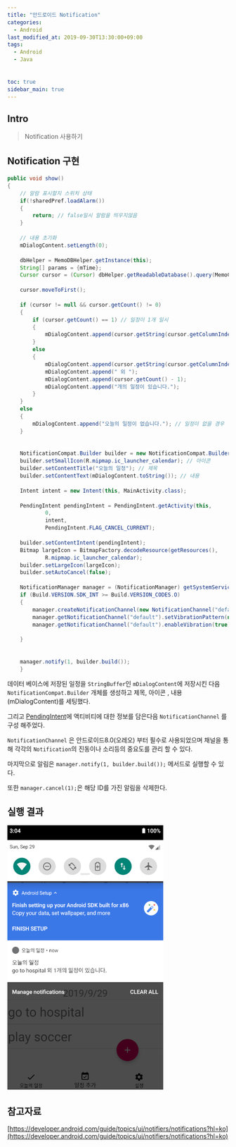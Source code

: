 ```yaml
---
title: "안드로이드 Notification"
categories: 
  - Android
last_modified_at: 2019-09-30T13:30:00+09:00
tags: 
  - Android
  - Java


toc: true
sidebar_main: true
---
```


## Intro

> Notification 사용하기


## Notification 구현

```java
public void show()
{
    // 알람 표시할지 스위치 상태
    if(!sharedPref.loadAlarm())
    {
        return; // false일시 알람을 띄우지않음
    }
 
    // 내용 초기화
    mDialogContent.setLength(0);
 
    dbHelper = MemoDBHelper.getInstance(this);
    String[] params = {mTime};
    Cursor cursor = (Cursor) dbHelper.getReadableDatabase().query(MemoContract.MemoEntry.TABLE_NAME, null, "date=?", params, null, null, null);
    
    cursor.moveToFirst();

    if (cursor != null && cursor.getCount() != 0)
    {
        if (cursor.getCount() == 1) // 일정이 1개 일시
        {
            mDialogContent.append(cursor.getString(cursor.getColumnIndexOrThrow(MemoContract.MemoEntry.COLUMN_NAME_TITLE))); // 커서 첫줄을 표시
        } 
        else
        {
            mDialogContent.append(cursor.getString(cursor.getColumnIndexOrThrow(MemoContract.MemoEntry.COLUMN_NAME_TITLE))); // 커서 첫줄 제목과 그외 갯수 표시
            mDialogContent.append(" 외 ");
            mDialogContent.append(cursor.getCount() - 1);
            mDialogContent.append("개의 일정이 있습니다.");
        }
    } 
    else
    {
        mDialogContent.append("오늘의 일정이 없습니다."); // 일정이 없을 경우
    }


    NotificationCompat.Builder builder = new NotificationCompat.Builder(this, "default");
    builder.setSmallIcon(R.mipmap.ic_launcher_calendar); // 아이콘
    builder.setContentTitle("오늘의 일정"); // 제목
    builder.setContentText(mDialogContent.toString()); // 내용
    
    Intent intent = new Intent(this, MainActivity.class);

    PendingIntent pendingIntent = PendingIntent.getActivity(this,
            0,
            intent,
            PendingIntent.FLAG_CANCEL_CURRENT);
    
    builder.setContentIntent(pendingIntent);
    Bitmap largeIcon = BitmapFactory.decodeResource(getResources(),
            R.mipmap.ic_launcher_calendar);
    builder.setLargeIcon(largeIcon);
    builder.setAutoCancel(false);

    NotificationManager manager = (NotificationManager) getSystemService(NOTIFICATION_SERVICE);
    if (Build.VERSION.SDK_INT >= Build.VERSION_CODES.O)
    {
        manager.createNotificationChannel(new NotificationChannel("default", "기본 채널", NotificationManager.IMPORTANCE_LOW));
        manager.getNotificationChannel("default").setVibrationPattern(new long[]{ 0 }); // 진동제거
        manager.getNotificationChannel("default").enableVibration(true);

    }


    manager.notify(1, builder.build());
    }
```

데이터 베이스에 저장된 일정을 `StringBuffer`인 `mDialogContent`에 저장시킨 다음 `NotificationCompat.Builder` 개체를 생성하고 제목, 아이콘 , 내용(mDialogContent)를 세팅했다.

그리고 [PendingIntent](https://lesslate.github.io/android/%EC%95%88%EB%93%9C%EB%A1%9C%EC%9D%B4%EB%93%9C-%ED%8E%9C%EB%94%A9-%EC%9D%B8%ED%85%90%ED%8A%B8(Pending-Intent)/)에 액티비티에 대한 정보를 담은다음 `NotificationChannel` 를 구성 해주었다.

`NotificationChannel` 은 안드로이드8.0(오레오) 부터 필수로 사용되었으며 채널을 통해 각각의 `Notification`의 진동이나 소리등의 중요도를 관리 할 수 있다.

마지막으로 알림은 `manager.notify(1, builder.build());` 메서드로 실행할 수 있다.


또한 `manager.cancel(1);`은 해당 ID를 가진 알림을 삭제한다.



## 실행 결과

![1](https://github.com/lesslate/lesslate.github.io/blob/master/assets/img/Android/notification/1.png?raw=true)

## 참고자료

[https://developer.android.com/guide/topics/ui/notifiers/notifications?hl=ko](https://developer.android.com/guide/topics/ui/notifiers/notifications?hl=ko)
